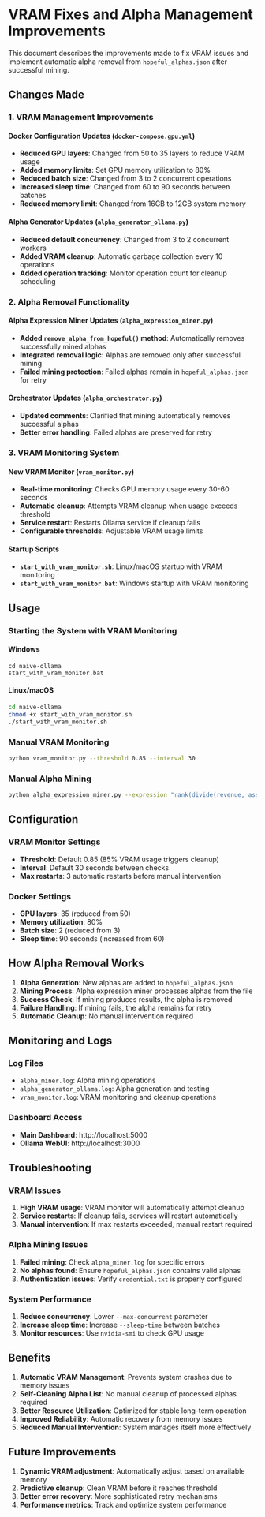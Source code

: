 # VRAM Fixes and Alpha Management Improvements

This document describes the improvements made to fix VRAM issues and implement automatic alpha removal from `hopeful_alphas.json` after successful mining.

## Changes Made

### 1. VRAM Management Improvements

#### Docker Configuration Updates (`docker-compose.gpu.yml`)
- **Reduced GPU layers**: Changed from 50 to 35 layers to reduce VRAM usage
- **Added memory limits**: Set GPU memory utilization to 80%
- **Reduced batch size**: Changed from 3 to 2 concurrent operations
- **Increased sleep time**: Changed from 60 to 90 seconds between batches
- **Reduced memory limit**: Changed from 16GB to 12GB system memory

#### Alpha Generator Updates (`alpha_generator_ollama.py`)
- **Reduced default concurrency**: Changed from 3 to 2 concurrent workers
- **Added VRAM cleanup**: Automatic garbage collection every 10 operations
- **Added operation tracking**: Monitor operation count for cleanup scheduling

### 2. Alpha Removal Functionality

#### Alpha Expression Miner Updates (`alpha_expression_miner.py`)
- **Added `remove_alpha_from_hopeful()` method**: Automatically removes successfully mined alphas
- **Integrated removal logic**: Alphas are removed only after successful mining
- **Failed mining protection**: Failed alphas remain in `hopeful_alphas.json` for retry

#### Orchestrator Updates (`alpha_orchestrator.py`)
- **Updated comments**: Clarified that mining automatically removes successful alphas
- **Better error handling**: Failed alphas are preserved for retry

### 3. VRAM Monitoring System

#### New VRAM Monitor (`vram_monitor.py`)
- **Real-time monitoring**: Checks GPU memory usage every 30-60 seconds
- **Automatic cleanup**: Attempts VRAM cleanup when usage exceeds threshold
- **Service restart**: Restarts Ollama service if cleanup fails
- **Configurable thresholds**: Adjustable VRAM usage limits

#### Startup Scripts
- **`start_with_vram_monitor.sh`**: Linux/macOS startup with VRAM monitoring
- **`start_with_vram_monitor.bat`**: Windows startup with VRAM monitoring

## Usage

### Starting the System with VRAM Monitoring

#### Windows
```batch
cd naive-ollama
start_with_vram_monitor.bat
```

#### Linux/macOS
```bash
cd naive-ollama
chmod +x start_with_vram_monitor.sh
./start_with_vram_monitor.sh
```

### Manual VRAM Monitoring
```bash
python vram_monitor.py --threshold 0.85 --interval 30
```

### Manual Alpha Mining
```bash
python alpha_expression_miner.py --expression "rank(divide(revenue, assets))" --auto-mode
```

## Configuration

### VRAM Monitor Settings
- **Threshold**: Default 0.85 (85% VRAM usage triggers cleanup)
- **Interval**: Default 30 seconds between checks
- **Max restarts**: 3 automatic restarts before manual intervention

### Docker Settings
- **GPU layers**: 35 (reduced from 50)
- **Memory utilization**: 80%
- **Batch size**: 2 (reduced from 3)
- **Sleep time**: 90 seconds (increased from 60)

## How Alpha Removal Works

1. **Alpha Generation**: New alphas are added to `hopeful_alphas.json`
2. **Mining Process**: Alpha expression miner processes alphas from the file
3. **Success Check**: If mining produces results, the alpha is removed
4. **Failure Handling**: If mining fails, the alpha remains for retry
5. **Automatic Cleanup**: No manual intervention required

## Monitoring and Logs

### Log Files
- `alpha_miner.log`: Alpha mining operations
- `alpha_generator_ollama.log`: Alpha generation and testing
- `vram_monitor.log`: VRAM monitoring and cleanup operations

### Dashboard Access
- **Main Dashboard**: http://localhost:5000
- **Ollama WebUI**: http://localhost:3000

## Troubleshooting

### VRAM Issues
1. **High VRAM usage**: VRAM monitor will automatically attempt cleanup
2. **Service restarts**: If cleanup fails, services will restart automatically
3. **Manual intervention**: If max restarts exceeded, manual restart required

### Alpha Mining Issues
1. **Failed mining**: Check `alpha_miner.log` for specific errors
2. **No alphas found**: Ensure `hopeful_alphas.json` contains valid alphas
3. **Authentication issues**: Verify `credential.txt` is properly configured

### System Performance
1. **Reduce concurrency**: Lower `--max-concurrent` parameter
2. **Increase sleep time**: Increase `--sleep-time` between batches
3. **Monitor resources**: Use `nvidia-smi` to check GPU usage

## Benefits

1. **Automatic VRAM Management**: Prevents system crashes due to memory issues
2. **Self-Cleaning Alpha List**: No manual cleanup of processed alphas required
3. **Better Resource Utilization**: Optimized for stable long-term operation
4. **Improved Reliability**: Automatic recovery from memory issues
5. **Reduced Manual Intervention**: System manages itself more effectively

## Future Improvements

1. **Dynamic VRAM adjustment**: Automatically adjust based on available memory
2. **Predictive cleanup**: Clean VRAM before it reaches threshold
3. **Better error recovery**: More sophisticated retry mechanisms
4. **Performance metrics**: Track and optimize system performance
